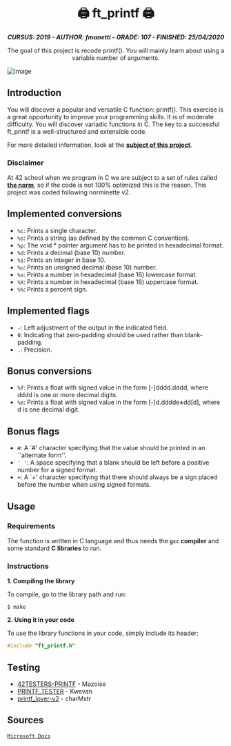 <h1 align="center">
	🖨 ft_printf 🖨 
</h1>

<p align="center">
	<b><i>CURSUS: 2019 - AUTHOR: fmanetti - GRADE: 107 - FINISHED: 25/04/2020</i></b><br>
</p>

<p align="center">
	The goal of this project is recode printf(). You will mainly learn about using a variable number of arguments.
</p>

![image](https://github.com/manettifabrizio/42cursus_srcs/blob/main/images/ft_printf.gif)

## Introduction

You will discover a popular and versatile C function: printf(). This exercise is a great opportunity to improve your programming skills. It is of moderate difficulty. You will discover variadic functions in C. The key to a successful ft_printf is a well-structured and extensible code.

For more detailed information, look at the [**subject of this project**](https://github.com/manettifabrizio/42cursus_srcs/tree/main/subjects/ft_printf).

### Disclaimer

At 42 school when we program in C we are subject to a set of rules called [**the norm**](https://github.com/manettifabrizio/42cursus_srcs/blob/main/subjects/norm/en.norme_v2.pdf), so if the code is not 100% optimized this is the reason. This project was coded following norminette v2.

## Implemented conversions

- `%c`: Prints a single character.
- `%s`: Prints a string (as defined by the common C convention).
- `%p`: The void * pointer argument has to be printed in hexadecimal format. 
- `%d`: Prints a decimal (base 10) number.
- `%i`: Prints an integer in base 10.
- `%u`: Prints an unsigned decimal (base 10) number.
- `%x`: Prints a number in hexadecimal (base 16) lowercase format.
- `%X`: Prints a number in hexadecimal (base 16) uppercase format.
- `%%`: Prints a percent sign.

## Implemented flags

- `-`: Left adjustment of the output in the indicated field.
- `0`: Indicating that zero-padding should be used rather than blank-padding.
- `.`: Precision.

## Bonus conversions

- `%f`: Prints a float with signed value in the form [-]dddd.dddd, where dddd is one or more decimal digits.
- `%e`: Prints a float with signed value in the form [-]d.dddde±dd[d], where d is one decimal digit.

## Bonus flags

- `#`: A `#' character specifying that the value should be printed in an ``alternate form''.
- `' '`: A space specifying that a blank should be left before a positive number for a signed format.
- `+`: A `+' character specifying that there should always be a sign placed before the number when using signed formats.

## Usage

### Requirements

The function is written in C language and thus needs the **`gcc` compiler** and some standard **C libraries** to run.

### Instructions

**1. Compiling the library**

To compile, go to the library path and run:

```shell
$ make
```

**2. Using it in your code**

To use the library functions in your code, simply include its header:

```C
#include "ft_printf.h"
```

## Testing

* [42TESTERS-PRINTF](https://github.com/Mazoise/42TESTERS-PRINTF) - Mazoise
* [PRINTF_TESTER](https://github.com/Kwevan/PRINTF_TESTER.git) - Kwevan
* [printf_lover-v2](https://github.com/charMstr/printf_lover_v2.git) - charMstr

## Sources

[`Microsoft Docs`](https://docs.microsoft.com/en-us/cpp/c-runtime-library/format-specification-syntax-printf-and-wprintf-functions?view=msvc-170)